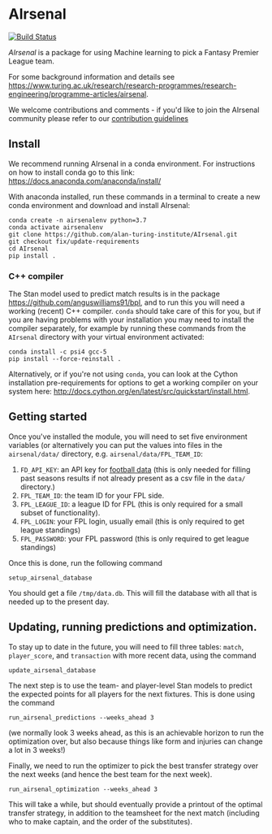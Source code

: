 # AIrsenal
[![Build Status](https://travis-ci.org/alan-turing-institute/AIrsenal.svg?branch=master)](https://travis-ci.org/alan-turing-institute/AIrsenal)

*AIrsenal* is a package for using Machine learning to pick a Fantasy Premier League team.

For some background information and details see https://www.turing.ac.uk/research/research-programmes/research-engineering/programme-articles/airsenal.

We welcome contributions and comments - if you'd like to join the AIrsenal community please refer to our [contribution guidelines](https://github.com/alan-turing-institute/AIrsenal/blob/master/CONTRIBUTING.md)

## Install

We recommend running AIrsenal in a conda environment. For instructions on how to install conda go to this link: https://docs.anaconda.com/anaconda/install/

With anaconda installed, run these commands in a terminal to create a new conda environment and download and install AIrsenal:
```
conda create -n airsenalenv python=3.7
conda activate airsenalenv
git clone https://github.com/alan-turing-institute/AIrsenal.git
git checkout fix/update-requirements
cd AIrsenal
pip install .
```

### C++ compiler

The Stan model used to predict match results is in the package https://github.com/anguswilliams91/bpl, and to run this you will need a working (recent) C++ compiler. `conda` should take care of this for you, but if you are having problems with your installation you may need to install the compiler separately, for example by running these commands from the `AIrsenal` directory with your virtual environment activated:
```
conda install -c psi4 gcc-5
pip install --force-reinstall .
```
Alternatively, or if you're not using `conda`, you can look at the Cython installation pre-requirements for options to get a working compiler on your system here: http://docs.cython.org/en/latest/src/quickstart/install.html.

## Getting started

Once you've installed the module, you will need to set five environment variables (or alternatively you can put the values into files in the ```airsenal/data/``` directory, e.g. ```airsenal/data/FPL_TEAM_ID```:

1. `FD_API_KEY`: an API key for [football data](https://www.football-data.org/) (this is only needed for filling past seasons results if not already present as a csv file in the ```data/``` directory.)
2. `FPL_TEAM_ID`: the team ID for your FPL side.
3. `FPL_LEAGUE_ID`: a league ID for FPL (this is only required for a small subset of functionality).
4. `FPL_LOGIN`: your FPL login, usually email (this is only required to get league standings)
5. `FPL_PASSWORD`: your FPL password (this is only required to get league standings)

Once this is done, run the following command

```shell
setup_airsenal_database
```

You should get a file ```/tmp/data.db```.  This will fill the database with all that is needed up to the present day.

## Updating, running predictions and optimization.

To stay up to date in the future, you will need to fill three tables: ```match```, ```player_score```, and ```transaction```
with more recent data, using the command
```shell
update_airsenal_database
```

The next step is to use the team- and player-level Stan models to predict the expected points for all players for the next fixtures.  This is done using the command
```shell
run_airsenal_predictions --weeks_ahead 3
```
(we normally look 3 weeks ahead, as this is an achievable horizon to run the optimization over, but also because things like form and injuries can change a lot in 3 weeks!)

Finally, we need to run the optimizer to pick the best transfer strategy over the next weeks (and hence the best team for the next week).
```shell
run_airsenal_optimization --weeks_ahead 3
```
This will take a while, but should eventually provide a printout of the optimal transfer strategy, in addition to the teamsheet for the next match (including who to make captain, and the order of the substitutes).






